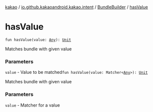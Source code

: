 [kakao](../../index.md) / [io.github.kakaoandroid.kakao.intent](../index.md) / [BundleBuilder](index.md) / [hasValue](./has-value.md)

# hasValue

`fun hasValue(value: `[`Any`](https://kotlinlang.org/api/latest/jvm/stdlib/kotlin/-any/index.html)`): `[`Unit`](https://kotlinlang.org/api/latest/jvm/stdlib/kotlin/-unit/index.html)

Matches bundle with given value

### Parameters

`value` - Value to be matched`fun hasValue(value: Matcher<`[`Any`](https://kotlinlang.org/api/latest/jvm/stdlib/kotlin/-any/index.html)`>): `[`Unit`](https://kotlinlang.org/api/latest/jvm/stdlib/kotlin/-unit/index.html)

Matches bundle with given value

### Parameters

`value` - Matcher for a value